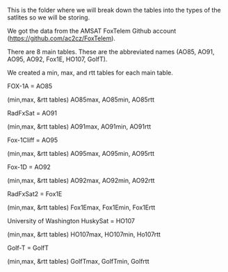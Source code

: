 This is the folder where we will break down the tables into the types of the satlites so we will be storing.

We got the data from the AMSAT FoxTelem Github account (https://github.com/ac2cz/FoxTelem).

There are 8  main tables. These are the abbreviated names (AO85, AO91, AO95, AO92, Fox1E, HO107, GolfT).

We created a min, max, and rtt tables for each main table.

FOX-1A = AO85 

(min,max, &rtt tables) AO85max, AO85min, AO85rtt

RadFxSat = AO91

(min,max, &rtt tables) AO91max, AO91min, AO91rtt

Fox-1Cliff = AO95

(min,max, &rtt tables) AO95max, AO95min, AO95rtt

Fox-1D = AO92

(min,max, &rtt tables) AO92max, AO92min, AO92rtt

RadFxSat2 = Fox1E

(min,max, &rtt tables) Fox1Emax, Fox1Emin, Fox1Ertt

University of Washington HuskySat = HO107

(min,max, &rtt tables) HO107max, HO107min, Ho107rtt

Golf-T = GolfT

(min,max, &rtt tables) GolfTmax, GolfTmin, Golfrtt
